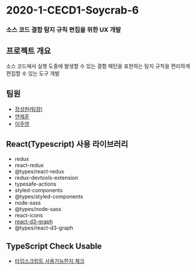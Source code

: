 # 2020-1-CECD1-Soycrab-6
### 소스 코드 결함 탐지 규칙 편집을 위한 UX 개발

## 프로젝트 개요
소스 코드에서 실행 도중에 발생할 수 있는 결함 패턴을 표현하는 탐지 규칙을 편리하게 편집할 수 있는 도구 개발

## 팀원
- [장성원(팀장)](https://github.com/godwon2095)  
- [연제훈](https://github.com/YJHoon)  
- [이주영](https://github.com/JuYeong0413)

## React(Typescript) 사용 라이브러리
- redux
- react-redux
- @types/react-redux
- redux-devtools-extension
- typesafe-actions
- styled-components
- @types/styled-components
- node-sass
- @types/node-sass
- react-icons
- [react-d3-graph](https://github.com/danielcaldas/react-d3-graph)
- @types/react-d3-graph

## TypeScript Check Usable
- [타입스크립트 사용가능한지 체크](https://microsoft.github.io/TypeSearch/)
